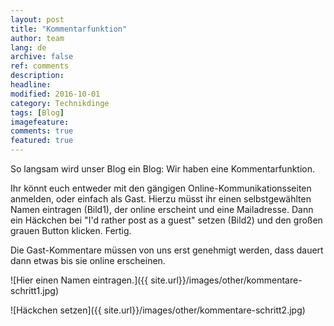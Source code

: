 ```yaml
---
layout: post
title: "Kommentarfunktion"
author: team
lang: de
archive: false
ref: comments
description: 
headline: 
modified: 2016-10-01
category: Technikdinge
tags: [Blog]
imagefeature: 
comments: true
featured: true
---
```


So langsam wird unser Blog ein Blog: Wir haben eine Kommentarfunktion. 

Ihr könnt euch entweder mit den gängigen Online-Kommunikationsseiten anmelden, oder einfach als Gast. Hierzu müsst ihr einen selbstgewählten Namen eintragen (Bild1), der online erscheint und eine Mailadresse. Dann ein Häckchen bei "I'd rather post as a guest" setzen (Bild2) und den großen grauen Button klicken. Fertig. 

Die Gast-Kommentare müssen von uns erst genehmigt werden, dass dauert dann etwas bis sie online erscheinen.


![Hier einen Namen eintragen.]({{ site.url}}/images/other/kommentare-schritt1.jpg)

![Häckchen setzen]({{ site.url}}/images/other/kommentare-schritt2.jpg)